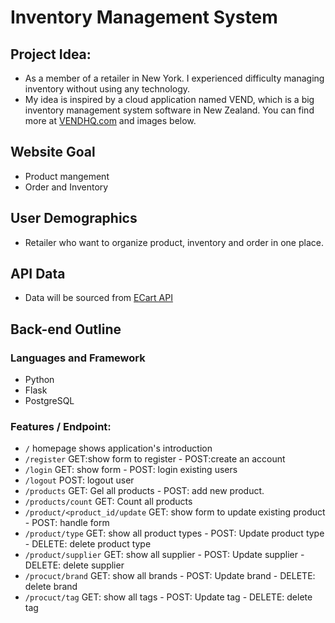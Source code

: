 # Inventory Management System

## Project Idea:
- As a member of a retailer in New York. I experienced difficulty managing inventory without using any technology.
- My idea is inspired by a cloud application named VEND, which is a big inventory management system software in New Zealand. You can find more at [VENDHQ.com](https://www.vendhq.com/) and images below.

## Website Goal
- Product mangement
- Order and Inventory

## User Demographics
- Retailer who want to organize product, inventory and order in one place.

## API Data
- Data will be sourced from [ECart API](https://ecartapi.com/)

## Back-end Outline

### Languages and Framework
- Python
- Flask
- PostgreSQL

### Features / Endpoint:
- `/` homepage shows application's introduction
- `/register` GET:show form to register - POST:create an account
- `/login` GET: show form - POST: login existing users
- `/logout` POST: logout user
- `/products` GET: Gel all products - POST: add new product.
- `/products/count` GET: Count all products
- `/product/<product_id/update` GET: show form to update existing product - POST: handle form
- `/product/type` GET: show all product types - POST: Update product type - DELETE: delete product type
- `/product/supplier` GET: show all supplier - POST: Update supplier - DELETE: delete supplier
- `/procuct/brand` GET: show all brands - POST: Update brand - DELETE: delete brand
- `/procuct/tag` GET: show all tags - POST: Update tag - DELETE: delete tag

